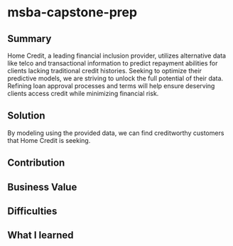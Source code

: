 # msba-capstone-prep
## Summary
Home Credit, a leading financial inclusion provider, utilizes alternative data like telco and transactional information to predict repayment abilities for clients lacking traditional credit histories. Seeking to optimize their predictive models, we are striving to unlock the full potential of their data. Refining loan approval processes and terms will help ensure deserving clients access credit while minimizing financial risk. 

## Solution
By modeling using the provided data, we can find creditworthy customers that Home Credit is seeking.

## Contribution

## Business Value

## Difficulties

## What I learned

